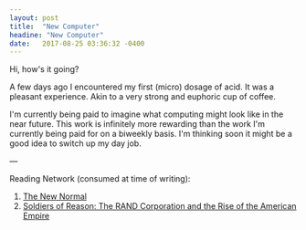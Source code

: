 ```yaml
---
layout: post
title:  "New Computer"
headine: "New Computer"
date:   2017-08-25 03:36:32 -0400
---
```


Hi, how's it going?

A few days ago I encountered my first (micro) dosage of acid. It was a pleasant experience. Akin to a very strong and euphoric cup of coffee.

I'm currently being paid to imagine what computing might look like in the near future. This work is infinitely more rewarding than the work I'm currently being paid for on a biweekly basis. I'm thinking soon it might be a good idea to switch up my day job.

—

Reading Network (consumed at time of writing):

1. [The New Normal](https://www.are.na/edouard-u/the-new-normal)
2. [Soldiers of Reason: The RAND Corporation and the Rise of the American Empire](https://www.are.na/edouard-u/soldiers-of-reason-the-rand-corporation-and-the-rise-of-the-american-empire)